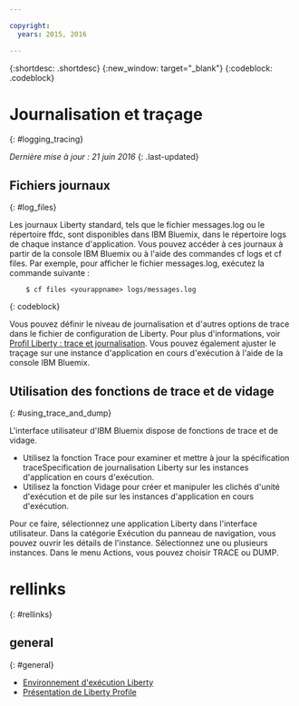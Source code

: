 ```yaml
---

copyright:
  years: 2015, 2016

---
```


{:shortdesc: .shortdesc}
{:new_window: target="_blank"}
{:codeblock: .codeblock}

# Journalisation et traçage
{: #logging_tracing}

*Dernière mise à jour : 21 juin 2016*
{: .last-updated}

## Fichiers journaux
{: #log_files}

Les journaux Liberty standard, tels que le fichier messages.log ou le répertoire ffdc, sont disponibles dans IBM Bluemix, dans le répertoire logs de chaque instance d'application. Vous pouvez accéder à ces journaux à partir de la console IBM Bluemix ou à l'aide des commandes cf logs et cf files.
Par exemple, pour afficher le fichier messages.log, exécutez la commande suivante :
```
    $ cf files <yourappname> logs/messages.log
```
{: codeblock}

Vous
pouvez définir le niveau de journalisation et d'autres options de trace dans
le fichier de configuration de Liberty. Pour plus d'informations, voir
[Profil
Liberty : trace et journalisation](http://www.ibm.com/support/knowledgecenter/SSAW57_8.5.5/com.ibm.websphere.wlp.nd.multiplatform.doc/ae/rwlp_logging.html?cp=SSAW57_8.5.5%2F3-17-0-0). Vous pouvez également ajuster le traçage sur une instance d'application en cours d'exécution à l'aide de la console IBM Bluemix.

## Utilisation des fonctions de trace et de vidage
{: #using_trace_and_dump}

L'interface utilisateur d'IBM Bluemix dispose de fonctions de trace et de vidage.
* Utilisez la fonction Trace pour examiner et mettre à jour la spécification
traceSpecification de journalisation Liberty sur les instances d'application en cours d'exécution.
* Utilisez la fonction Vidage pour créer et manipuler les clichés d'unité d'exécution et de pile sur les instances d'application en cours d'exécution.

Pour
ce faire, sélectionnez une application Liberty dans l'interface utilisateur. Dans la catégorie Exécution du panneau de navigation, vous pouvez ouvrir les détails de l'instance. Sélectionnez une ou plusieurs instances. Dans le menu Actions, vous pouvez choisir TRACE ou DUMP.

# rellinks
{: #rellinks}
## general
{: #general}
* [Environnement d'exécution Liberty](index.html)
* [Présentation de Liberty Profile](http://www-01.ibm.com/support/knowledgecenter/SSAW57_8.5.5/com.ibm.websphere.wlp.nd.doc/ae/cwlp_about.html)
